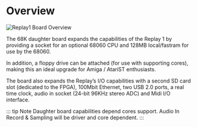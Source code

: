 # Overview

![Replay1 Board Overview](/images/replay1/daughterboard.jpg "Replay 1 daughter board")

The 68K daughter board expands the capabilities of the Replay 1 by providing
a socket for an optional 68060 CPU and 128MB local/fastram for use by the 68060.

In addition, a floppy drive can be attached (for use with supporting cores), making
this an ideal upgrade for Amiga / AtariST enthusiasts.

The board also expands the Replay’s I/O capabilities with a second SD card
slot (dedicated to the FPGA), 100Mbit Ethernet, two USB 2.0 ports, a real time clock,
audio in socket (24-bit 96KHz stereo ADC) and Midi I/O interface.

::: tip Note
Daughter board capabilities depend cores support. Audio In Record & Sampling will
be driver and core dependent.
:::
